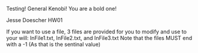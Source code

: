 Testing! General Kenobi! You are a bold one!


Jesse Doescher
HW01


If you want to use a file, 3 files are provided for you to modify and use to your will:
  InFile1.txt, InFile2.txt, and InFile3.txt
  Note that the files MUST end with a -1 (As that is the sentinal value)
